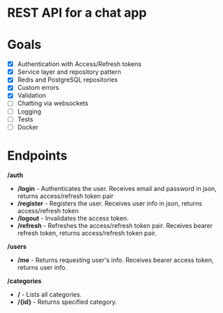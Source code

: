 # REST API for a chat app
# Goals  
- [x] Authentication with Access/Refresh tokens
- [x] Service layer and repository pattern
- [x] Redis and PostgreSQL repositories 
- [x] Custom errors
- [x] Validation
- [ ] Chatting via websockets
- [ ] Logging
- [ ] Tests
- [ ] Docker

# Endpoints
**/auth** 
  - **/login** - Authenticates the user. Receives email and password in json, returns access/refresh token pair
  - **/register** - Registers the user. Receives user info in json, returns access/refresh token
  - **/logout** - Invalidates the access token.
  - **/refresh** - Refreshes the access/refresh token pair. Receives bearer refresh token, returns access/refresh token pair.

**/users** 
  - **/me** - Returns requesting user's info. Receives bearer access token, returns user info.

**/categories**
- **/** - Lists all categories.
- **/{id}** - Returns specified category.